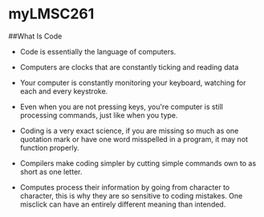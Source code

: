# myLMSC261

##What Is Code
- Code is essentially the language of computers.

- Computers are clocks that are constantly ticking and reading data

- Your computer is constantly monitoring your keyboard, watching for each and every keystroke.
- Even when you are not pressing keys, you're computer is still processing commands, just like when you type.

- Coding is a very exact science, if you are missing so much as one quotation mark or have one word misspelled in a program, it may not function properly.

- Compilers make coding simpler by cutting simple commands own to as short as one letter.

- Computes process their information by going from character to character, this is why they are so sensitive to coding mistakes. One misclick can have an entirely different meaning than intended.
